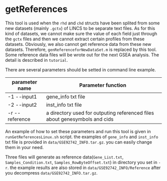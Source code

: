 <a name="getReferences.doc"></a>
# getReferences #

This tool is used when the `rhd` and `chd` structs have been splited from some new datasets (mainly `.gctx`) of LINCS to be separate text files. 
As for this kind of datasets, we cannot make sure the value of each field just through the `gctx` files and then we cannot extract certain profiles from these datasets.
Obviously, we also cannot get reference data from these new datasets. Therefore, `genReferenceforNewDataSet.m` is replaced by this tool. Some reference data files will be wrote out for the next GSEA analysis.
The detail is described in `tutorial`.

There are several parameters should be setted in command line example.

| parameter name | Parameter function |
| -------------- | ------------------ |
| -1 --input1 | gene_info txt file |
| -2 --input2 | inst_info txt file |
| -r --reference | a directory used for outputing referenced files about genesymbols and cids |

An example of how to set these parameters and run this tool is given in `runGetReferencesLinux.sh` script. the examples of `gene_info` and `inst_info` txt file is provided in `data/GSE92742_INFO.tar.gz`. you can easily change them in your need.

Three files will generate as reference data(`Gene_List.txt`, `Samples_Condition.txt`, `Samples_RowByteOffset.txt`) in directory you set in `-r`. the example results are also stored in `data/GSE92742_INFO/Reference` after you decompress `data/GSE92742_INFO.tar.gz`.


